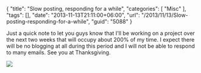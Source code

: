 {
	"title": "Slow posting, responding for a while",
	"categories": [
		"Misc"
	],
	"tags": [],
	"date": "2013-11-13T21:11:00+06:00",
	"url": "/2013/11/13/Slow-posting-responding-for-a-while",
	"guid": "5088"
}

<p>
Just a quick note to let you guys know that I'll be working on a project over the next two weeks that will occupy about 200% of my time. I expect there will be no blogging at all during this period and I will not be able to respond to many emails. See you at Thanksgiving. 
</p>

<p>
<img src="http://www.raymondcamden.com/images/Kitten.jpg" />
</p>